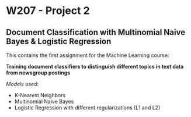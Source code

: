 # W207 - Project 2
## Document Classification with Multinomial Naive Bayes & Logistic Regression

This contains the first assignment for the Machine Learning course:

**Training document classifiers to distinguish different topics in text data from newsgroup postings**  

*Models used*:  
* K-Nearest Neighbors  
* Multinomial Naive Bayes  
* Logistic Regression with different regularizations (L1 and L2)  
